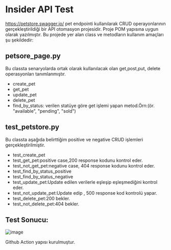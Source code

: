 # Insider API Test 
https://petstore.swagger.io/ pet endpointi kullanılarak CRUD operayonlarının gerçekleştirildiği bir API otomasyon projesidir. Proje POM yapısına uygun olarak yazılmıştır. Bu projede yer alan class ve metodların kullanım amaçları şu şekildedir:
## petsore_page.py
Bu classta senaryolarda ortak olarak kullanılacak olan get,post,put, delete operasyonları tanımlanmıştır.
- create_pet
- get_pet
- update_pet
- delete_pet
- find_by_status: verilen statüye göre get işlemi yapan metod.Örn:(ör. "available", "pending", "sold")
## test_petstore.py
Bu classta aşağıda belirttiğim positive ve negative CRUD işlemleri gerçekleştirilmiştir.
- test_create_pet
- test_get_pet:positive case,200 response kodunu kontrol eder.
- test_not_get_pet:negative case, 404 response kodunu kontrol eder.
- test_find_by_status_positive
- test_find_by_status_negative
- test_update_pet:Update edilen verilerle eşleşip eşleşmediğini kontrol eder.
- test_not_update_pet:Update edip , 500 response kod kontrolü yapar.
- test_delete_pet:200 bekler.
- test_not_delete_pet:404 bekler.

## Test Sonucu:
![image](https://github.com/user-attachments/assets/b639e774-9be8-4041-851e-2f11d2c1c250)

Github Action yapısı kurulmuştur.
